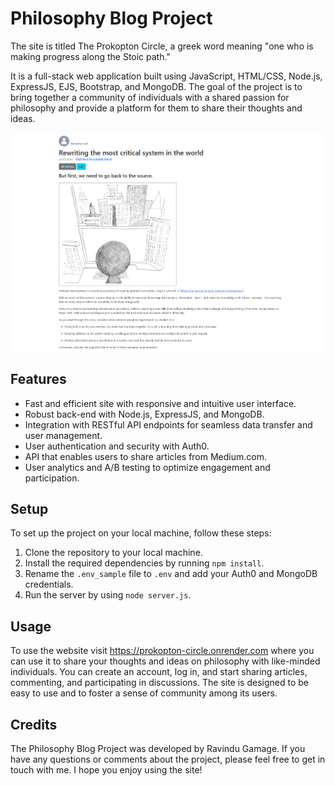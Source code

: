 # Philosophy Blog Project

The site is titled The Prokopton Circle, a greek word meaning "one who is making progress along the Stoic path." 

It is a full-stack web application built using JavaScript, HTML/CSS, Node.js, ExpressJS, EJS, Bootstrap, and MongoDB. The goal of the project is to bring together a community of individuals with a shared passion for philosophy and provide a platform for them to share their thoughts and ideas.

![alt text](https://github.com/ravig31/philosophy_blog/blob/master/readme-assets/ex.png?raw=true)

## Features

- Fast and efficient site with responsive and intuitive user interface.
- Robust back-end with Node.js, ExpressJS, and MongoDB.
- Integration with RESTful API endpoints for seamless data transfer and user management.
- User authentication and security with Auth0.
- API that enables users to share articles from Medium.com.
- User analytics and A/B testing to optimize engagement and participation.

## Setup

To set up the project on your local machine, follow these steps:

1. Clone the repository to your local machine.
2. Install the required dependencies by running `npm install`.
3. Rename the `.env_sample` file to `.env` and add your Auth0 and MongoDB credentials.
4. Run the server by using `node server.js`.

## Usage

To use the website visit https://prokopton-circle.onrender.com where you can use it to share your thoughts and ideas on philosophy with like-minded individuals. You can create an account, log in, and start sharing articles, commenting, and participating in discussions. The site is designed to be easy to use and to foster a sense of community among its users.

## Credits

The Philosophy Blog Project was developed by Ravindu Gamage. If you have any questions or comments about the project, please feel free to get in touch with me. I hope you enjoy using the site!
